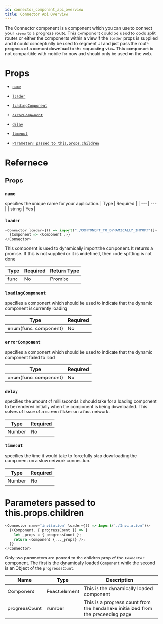 ```yaml
---
id: connector_component_api_overview
title: Connector Api Overview
---
```


The Connector component is a component which you can use to connect your `views` to a progress route. This component could be used to code split routes or either the components within a view if the `loader` props is supplied and it could conceptually be used to segment UI and just pass the route progress of a content download to the requesting `view`. This component is not compartible with mobile for now and should only be used on the web.

# Props

* [`name`](connector_component_api_overview.md#name)
* [`loader`](connector_component_api_overview.md#loader)
* [`loadingComponent`](connector_component_api_overview.md#loadingcomponent)
* [`errorComponent`](connector_component_api_overview.md#errorcomponent)
* [`delay`](connector_component_api_overview.md#delay)
* [`timeout`](connector_component_api_overview.md#timeout)

* [`Parameters passed to this.props.children`](connector_component_api_overview.md#parameters-passed-to-thispropschildren)

# Refernece

## Props

### `name`

specifies the unique name for your application.
| Type | Required |
| --- | --- |
| string | Yes |

### `loader`

```javascript
<Connector loader={() => import("./COMPONENT_TO_DYNAMICALLY_IMPORT")}>
  {Component => <Component />}
</Connector>
```

This component is used to dynamically import the component. It returns a promise. If this is not supplied or it is undefined, then code splitting is not done.

| Type | Required | Return Type |
| ---- | -------- | ----------- |
| func | No       | Promise     |

### `loadingComponent`

specifies a component which should be used to indicate that the dynamic component is currently loading

| Type                  | Required |
| --------------------- | -------- |
| enum(func, component) | No       |

### `errorComponent`

specifies a component which should be used to indicate that the dynamic component failed to load

| Type                  | Required |
| --------------------- | -------- |
| enum(func, component) | No       |

### `delay`

specifies the amount of milliseconds it should take for a loading component to be rendered initially when the component is being downloaded. This solves of issue of a screen flicker on a fast network.

| Type   | Required |
| ------ | -------- |
| Number | No       |

### `timeout`

specifies the time it would take to forcefully stop downloading the component on a slow network connection.

| Type   | Required |
| ------ | -------- |
| Number | No       |

# Parameters passed to this.props.children

```javascript
<Connector name="invitation" loader={() => import("./Invitation")}>
  {(Component, { progressCount }) => {
    let _props = { progressCount };
    return <Component {..._props} />;
  }}
</Connector>
```

Only two parameters are passed to the children prop of the `Connector` component. The first is the dynamically loaded `Component` while the second is an Object of the `progresssCount`.

| Name          | Type          | Description                                                                      |
| ------------- | ------------- | -------------------------------------------------------------------------------- |
| Component     | React.element | This is the dynamically loaded component                                         |
| progressCount | number        | This is a progress count from the handshake initialized from the preceeding page |
